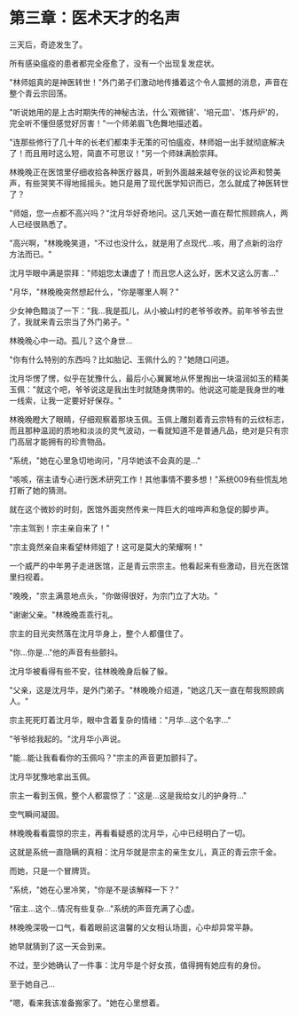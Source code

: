 # 第三章：医术天才的名声

三天后，奇迹发生了。

所有感染瘟疫的患者都完全痊愈了，没有一个出现复发症状。

"林师姐真的是神医转世！"外门弟子们激动地传播着这个令人震撼的消息，声音在整个青云宗回荡。

"听说她用的是上古时期失传的神秘古法，什么'观微镜'、'培元皿'、'炼丹炉'的，完全听不懂但感觉好厉害！"一个师弟眉飞色舞地描述着。

"连那些修行了几十年的长老们都束手无策的可怕瘟疫，林师姐一出手就彻底解决了！而且用时这么短，简直不可思议！"另一个师妹满脸崇拜。

林晚晚正在医馆里仔细收拾各种医疗器具，听到外面越来越夸张的议论声和赞美声，有些哭笑不得地摇摇头。她只是用了现代医学知识而已，怎么就成了神医转世了？

"师姐，您一点都不高兴吗？"沈月华好奇地问。这几天她一直在帮忙照顾病人，两人已经很熟悉了。

"高兴啊，"林晚晚笑道，"不过也没什么，就是用了点现代...咳，用了点新的治疗方法而已。"

沈月华眼中满是崇拜："师姐您太谦虚了！而且您人这么好，医术又这么厉害..."

"月华，"林晚晚突然想起什么，"你是哪里人啊？"

少女神色黯淡了一下："我...我是孤儿，从小被山村的老爷爷收养。前年爷爷去世了，我就来青云宗当了外门弟子。"

林晚晚心中一动。孤儿？这个身世...

"你有什么特别的东西吗？比如胎记、玉佩什么的？"她随口问道。

沈月华愣了愣，似乎在犹豫什么，最后小心翼翼地从怀里掏出一块温润如玉的精美玉佩："就这个吧，爷爷说这是我出生时就随身携带的。他说这可能是我身世的唯一线索，让我一定要好好保存。"

林晚晚瞪大了眼睛，仔细观察着那块玉佩。玉佩上雕刻着青云宗特有的云纹标志，而且那种温润的质地和淡淡的灵气波动，一看就知道不是普通凡品，绝对是只有宗门高层才能拥有的珍贵物品。

"系统，"她在心里急切地询问，"月华她该不会真的是..."

"咳咳，宿主请专心进行医术研究工作！其他事情不要多想！"系统009有些慌乱地打断了她的猜测。

就在这个微妙的时刻，医馆外面突然传来一阵巨大的喧哗声和急促的脚步声。

"宗主驾到！宗主亲自来了！"

"宗主竟然亲自来看望林师姐了！这可是莫大的荣耀啊！"

一个威严的中年男子走进医馆，正是青云宗宗主。他看起来有些激动，目光在医馆里扫视着。

"晚晚，"宗主满意地点头，"你做得很好，为宗门立了大功。"

"谢谢父亲。"林晚晚乖乖行礼。

宗主的目光突然落在沈月华身上，整个人都僵住了。

"你...你是..."他的声音有些颤抖。

沈月华被看得有些不安，往林晚晚身后躲了躲。

"父亲，这是沈月华，是外门弟子。"林晚晚介绍道，"她这几天一直在帮我照顾病人。"

宗主死死盯着沈月华，眼中含着复杂的情绪："月华...这个名字..."

"爷爷给我起的。"沈月华小声说。

"能...能让我看看你的玉佩吗？"宗主的声音更加颤抖了。

沈月华犹豫地拿出玉佩。

宗主一看到玉佩，整个人都震惊了："这是...这是我给女儿的护身符..."

空气瞬间凝固。

林晚晚看看震惊的宗主，再看看疑惑的沈月华，心中已经明白了一切。

这就是系统一直隐瞒的真相：沈月华就是宗主的亲生女儿，真正的青云宗千金。

而她，只是一个冒牌货。

"系统，"她在心里冷笑，"你是不是该解释一下？"

"宿主...这个...情况有些复杂..."系统的声音充满了心虚。

林晚晚深吸一口气，看着眼前这温馨的父女相认场面，心中却异常平静。

她早就猜到了这一天会到来。

不过，至少她确认了一件事：沈月华是个好女孩，值得拥有她应有的身份。

至于她自己...

"嗯，看来我该准备搬家了。"她在心里想着。
